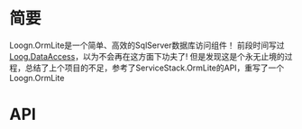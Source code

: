# 简要
Loogn.OrmLite是一个简单、高效的SqlServer数据库访问组件！
前段时间写过[Loog.DataAccess](http://git.oschina.net/loogn/Loogn.DataAccess)，以为不会再在这方面下功夫了!
但是发现这是个永无止境的过程，总结了上个项目的不足，参考了ServiceStack.OrmLite的API，重写了一个Loogn.OrmLite


# API
